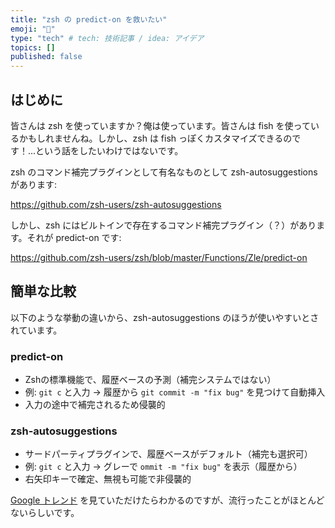 ```yaml
---
title: "zsh の predict-on を救いたい"
emoji: "🙌"
type: "tech" # tech: 技術記事 / idea: アイデア
topics: []
published: false
---
```


## はじめに
皆さんは zsh を使っていますか？俺は使っています。皆さんは fish を使っているかもしれませんね。しかし、zsh は fish っぽくカスタマイズできるのです！...という話をしたいわけではないです。

zsh のコマンド補完プラグインとして有名なものとして zsh-autosuggestions があります:

https://github.com/zsh-users/zsh-autosuggestions

しかし、zsh にはビルトインで存在するコマンド補完プラグイン（？）があります。それが predict-on です:

https://github.com/zsh-users/zsh/blob/master/Functions/Zle/predict-on

## 簡単な比較
以下のような挙動の違いから、zsh-autosuggestions のほうが使いやすいとされています。
### predict-on
  - Zshの標準機能で、履歴ベースの予測（補完システムではない）
  - 例: `git c` と入力 → 履歴から `git commit -m "fix bug"` を見つけて自動挿入
  - 入力の途中で補完されるため侵襲的

### zsh-autosuggestions
  - サードパーティプラグインで、履歴ベースがデフォルト（補完も選択可）
  - 例: `git c` と入力 → グレーで `ommit -m "fix bug"` を表示（履歴から）
  - 右矢印キーで確定、無視も可能で非侵襲的
  


[Google トレンド](https://trends.google.co.jp/trends/explore?date=all&q=zsh%20predict-on,zsh%20predict%20on,zsh-autosuggestions&hl=ja) を見ていただけたらわかるのですが、流行ったことがほとんどないらしいです。
